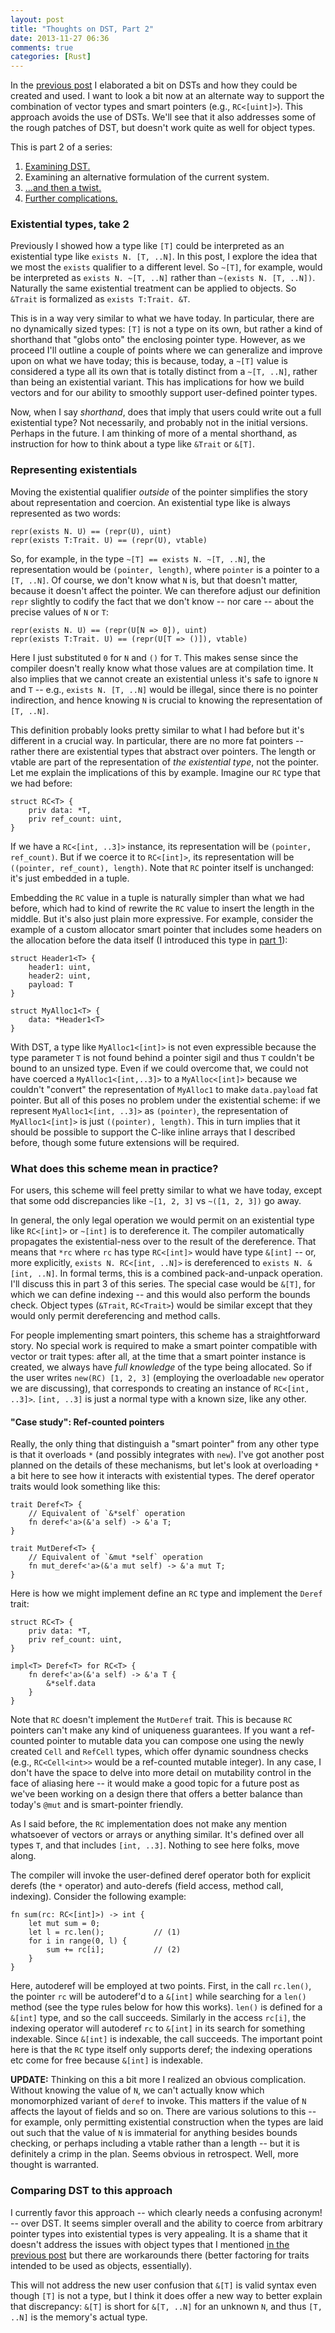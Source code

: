 ```yaml
---
layout: post
title: "Thoughts on DST, Part 2"
date: 2013-11-27 06:36
comments: true
categories: [Rust]
---
```

In the [previous post][pp] I elaborated a bit on DSTs and how they could be
created and used. I want to look a bit now at an alternate way to
support the combination of vector types and smart pointers (e.g.,
`RC<[uint]>`). This approach avoids the use of DSTs. We'll see that it
also addresses some of the rough patches of DST, but doesn't work
quite as well for object types.

This is part 2 of a series:

1. [Examining DST.][pp]
2. Examining an alternative formulation of the current system.
3. [...and then a twist.][part3]
4. [Further complications.][part4]

<!-- more -->

### Existential types, take 2

Previously I showed how a type like `[T]` could be interpreted as an
existential type like `exists N. [T, ..N]`. In this post, I explore
the idea that we most the `exists` qualifier to a different level.  So
`~[T]`, for example, would be interpreted as `exists N. ~[T, ..N]`
rather than `~(exists N. [T, ..N])`. Naturally the same existential
treatment can be applied to objects.  So `&Trait` is formalized as
`exists T:Trait. &T`.

This is in a way very similar to what we have today. In particular,
there are no dynamically sized types: `[T]` is not a type on its own,
but rather a kind of shorthand that "globs onto" the enclosing pointer
type. However, as we proceed I'll outline a couple of points where we
can generalize and improve upon on what we have today; this is
because, today, a `~[T]` value is considered a type all its own that
is totally distinct from a `~[T, ..N]`, rather than being an
existential variant. This has implications for how we build vectors
and for our ability to smoothly support user-defined pointer types.

Now, when I say *shorthand*, does that imply that users could write
out a full existential type? Not necessarily, and probably not in the
initial versions. Perhaps in the future. I am thinking of more of a
mental shorthand, as instruction for how to think about a type like
`&Trait` or `&[T]`.

### Representing existentials

Moving the existential qualifier *outside* of the pointer simplifies
the story about representation and coercion. An existential type like
is always represented as two words:

    repr(exists N. U) == (repr(U), uint)
    repr(exists T:Trait. U) == (repr(U), vtable)
    
So, for example, in the type `~[T] == exists N. ~[T, ..N]`, the
representation would be `(pointer, length)`, where `pointer` is a
pointer to a `[T, ..N]`. Of course, we don't know what `N` is, but
that doesn't matter, because it doesn't affect the pointer. We can
therefore adjust our definition `repr` slightly to codify the fact
that we don't know -- nor care -- about the precise values of `N` or
`T`:

    repr(exists N. U) == (repr(U[N => 0]), uint)
    repr(exists T:Trait. U) == (repr(U[T => ()]), vtable)

Here I just substituted `0` for `N` and `()` for `T`. This makes sense
since the compiler doesn't really know what those values are at
compilation time. It also implies that we cannot create an existential
unless it's safe to ignore `N` and `T` -- e.g., `exists N. [T, ..N]`
would be illegal, since there is no pointer indirection, and hence
knowing `N` is crucial to knowing the representation of `[T, ..N]`.

This definition probably looks pretty similar to what I had before but
it's different in a crucial way. In particular, there are no more fat
pointers -- rather there are existential types that abstract over
pointers. The length or vtable are part of the representation of *the
existential type*, not the pointer. Let me explain the implications of
this by example. Imagine our `RC` type that we had before:

    struct RC<T> {
        priv data: *T,
        priv ref_count: uint,
    }

If we have a `RC<[int, ..3]>` instance, its representation will be
`(pointer, ref_count)`. But if we coerce it to `RC<[int]>`, its
representation will be `((pointer, ref_count), length)`. Note that
`RC` pointer itself is unchanged: it's just embedded in a tuple.

Embedding the `RC` value in a tuple is naturally simpler than what we
had before, which had to kind of rewrite the `RC` value to insert the
length in the middle. But it's also just plain more expressive. For
example, consider the example of a custom allocator smart pointer that
includes some headers on the allocation before the data itself (I
introduced this type in [part 1][pp]):

    struct Header1<T> {
        header1: uint,
        header2: uint,
        payload: T
    }
    
    struct MyAlloc1<T> {
        data: *Header1<T>
    }

With DST, a type like `MyAlloc1<[int]>` is not even expressible
because the type parameter `T` is not found behind a pointer sigil and
thus `T` couldn't be bound to an unsized type. Even if we could
overcome that, we could not have coerced a `MyAlloc1<[int,..3]>` to a
`MyAlloc<[int]>` because we couldn't "convert" the representation of
`MyAlloc1` to make `data.payload` fat pointer. But all of this poses
no problem under the existential scheme: if we represent
`MyAlloc1<[int, ..3]>` as `(pointer)`, the representation of
`MyAlloc1<[int]>` is just `((pointer), length)`. This in turn implies
that it should be possible to support the C-like inline arrays that I
described before, though some future extensions will be required.

### What does this scheme mean in practice?

For users, this scheme will feel pretty similar to what we have today,
except that some odd discrepancies like `~[1, 2, 3]` vs `~([1, 2, 3])`
go away.

In general, the only legal operation we would permit on an existential
type like `RC<[int]>` or `~[int]` is to dereference it. The compiler
automatically propagates the existential-ness over to the result of
the dereference. That means that `*rc` where `rc` has type `RC<[int]>`
would have type `&[int]` -- or, more explicitly, `exists
N. RC<[int, ..N]>` is dereferenced to `exists N. &[int, ..N]`. In
formal terms, this is a combined pack-and-unpack operation. I'll
discuss this in part 3 of this series. The special case would be
`&[T]`, for which we can define indexing -- and this would also
perform the bounds check. Object types (`&Trait`, `RC<Trait>`) would
be similar except that they would only permit dereferencing and method
calls.

For people implementing smart pointers, this scheme has a
straightforward story. No special work is required to make a smart
pointer compatible with vector or trait types: after all, at the time
that a smart pointer instance is created, we always have *full
knowledge* of the type being allocated. So if the user writes `new(RC)
[1, 2, 3]` (employing the overloadable `new` operator we are
discussing), that corresponds to creating an instance of
`RC<[int, ..3]>`. `[int, ..3]` is just a normal type with a known
size, like any other.

#### "Case study": Ref-counted pointers

Really, the only thing that distinguish a "smart pointer" from any
other type is that it overloads `*` (and possibly integrates with
`new`). I've got another post planned on the details of these
mechanisms, but let's look at overloading `*` a bit here to see how it
interacts with existential types. The deref operator traits would look
something like this:

    trait Deref<T> {
        // Equivalent of `&*self` operation
        fn deref<'a>(&'a self) -> &'a T;
    }
    
    trait MutDeref<T> {
        // Equivalent of `&mut *self` operation
        fn mut_deref<'a>(&'a mut self) -> &'a mut T;
    }

Here is how we might implement define an `RC` type and implement the
`Deref` trait:

    struct RC<T> {
        priv data: *T,
        priv ref_count: uint,
    }
    
    impl<T> Deref<T> for RC<T> {
        fn deref<'a>(&'a self) -> &'a T {
            &*self.data
        }
    }

Note that `RC` doesn't implement the `MutDeref` trait. This is because
`RC` pointers can't make any kind of uniqueness guarantees. If you
want a ref-counted pointer to mutable data you can compose one using
the newly created `Cell` and `RefCell` types, which offer dynamic
soundness checks (e.g., `RC<Cell<int>>` would be a ref-counted mutable
integer). In any case, I don't have the space to delve into more
detail on mutability control in the face of aliasing here -- it would
make a good topic for a future post as we've been working on a design
there that offers a better balance than today's `@mut` and is
smart-pointer friendly.

As I said before, the `RC` implementation does not make any mention
whatsoever of vectors or arrays or anything similar. It's defined over
all types `T`, and that includes `[int, ..3]`. Nothing to see here
folks, move along.

The compiler will invoke the user-defined deref operator both for
explicit derefs (the `*` operator) and auto-derefs (field access,
method call, indexing). Consider the following example:

    fn sum(rc: RC<[int]>) -> int {
        let mut sum = 0;
        let l = rc.len();           // (1)
        for i in range(0, l) {
            sum += rc[i];           // (2)
        }
    }

Here, autoderef will be employed at two points. First, in the call
`rc.len()`, the pointer `rc` will be autoderef'd to a `&[int]` while
searching for a `len()` method (see the type rules below for how this
works). `len()` is defined for a `&[int]` type, and so the call
succeeds. Similarly in the access `rc[i]`, the indexing operator will
autoderef `rc` to `&[int]` in its search for something
indexable. Since `&[int]` is indexable, the call succeeds. The
important point here is that the `RC` type itself only supports deref;
the indexing operations etc come for free because `&[int]` is
indexable.

**UPDATE:** Thinking on this a bit more I realized an obvious
complication. Without knowing the value of `N`, we can't actually
know which monomorphized variant of `deref` to invoke. This matters if
the value of `N` affects the layout of fields and so on. There are
various solutions to this -- for example, only permitting existential
construction when the types are laid out such that the value of `N` is
immaterial for anything besides bounds checking, or perhaps including
a vtable rather than a length -- but it is definitely a crimp in the
plan. Seems obvious in retrospect. Well, more thought is
warranted.

### Comparing DST to this approach

I currently favor this approach -- which clearly needs a confusing
acronym! -- over DST. It seems simpler overall and the ability to
coerce from arbitrary pointer types into existential types is very
appealing. It is a shame that it doesn't address the issues with
object types that I mentioned [in the previous post][pp] but there are
workarounds there (better factoring for traits intended to be used as
objects, essentially).

This will not address the new user confusion that `&[T]` is valid
syntax even though `[T]` is not a type, but I think it does offer a
new way to better explain that discrepancy: `&[T]` is short for
`&[T, ..N]` for an unknown `N`, and thus `[T, ..N]` is the memory's
actual type.

[pp]: /blog/2013/11/26/thoughts-on-dst-1/
[part3]: /blog/2013/11/26/thoughts-on-dst-3/
[part4]: /blog/2013/12/02/thoughts-on-dst-4/
